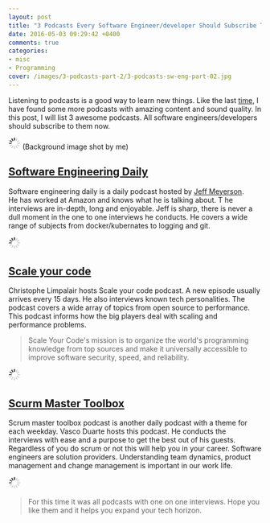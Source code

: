 ```yaml
---
layout: post
title: "3 Podcasts Every Software Engineer/developer Should Subscribe To - Part 2"
date: 2016-05-03 09:29:42 +0400
comments: true
categories:
- misc
- Programming
cover: /images/3-podcasts-part-2/3-podcasts-sw-eng-part-02.jpg
---
```


Listening to podcasts is a good way to learn new things. Like the last [time](http://geshan.com.np/blog/2015/10/3-podcasts-every-software-engineer-slash-developer-should-subscribe-to/), I have found some more podcasts
with amazing content and sound quality. In this post, I will list 3 awesome podcasts.
All software engineers/developers should subscribe to them now.

<img class="center" src="/images/generic/loading.gif" data-echo="/images/3-podcasts-part-2/3-podcasts-sw-eng-part-02.jpg" title="3 podcasts every software engineer should subscribe to - part 2" alt="3 podcasts every software engineer should subscribe to - part 2">
(Background image shot by me)
<!-- more -->

## [Software Engineering Daily](http://softwareengineeringdaily.com/category/podcast/)

Software engineering daily is a daily podcast hosted by [Jeff Meyerson](http://jeffmeyerson.com/).  
He has worked at Amazon and knows what he is talking about. T
he interviews are in-depth, long and enjoyable. Jeff is sharp, there is never a
dull moment in the one to one interviews he conducts. He covers a wide range of subjects from docker/kubernates
to logging and git.

<img class="center" src="/images/generic/loading.gif" data-echo="/images/3-podcasts-part-2/software-engineering-daily-podcast.jpg" title="Software Engineering Daily podcast" alt="Software Engineering Daily podcast">

## [Scale your code](https://scaleyourcode.com/interviews)

Christophe Limpalair hosts Scale your code podcast. A new episode usually arrives every 15 days. He also interviews known
tech personalities. The podcast covers a wide array of topics from open source to performance. This podcast informs
how the big players deal with scaling and performance problems.

> Scale Your Code's mission is to organize the world's programming knowledge from top sources and make it universally
> accessible to improve software security, speed, and reliability.

<img class="center" src="/images/generic/loading.gif" data-echo="/images/3-podcasts-part-2/scale-your-code-podcast.jpg" title="Scale your code podcast" alt="Scale your code podcast">

## [Scurm Master Toolbox](http://www.scrum-master-toolbox.com/category/podcast/)

Scrum master toolbox podcast is another daily podcast with a theme for each weekday. Vasco Duarte hosts this podcast.
He conducts the interviews with ease and a purpose to get the best out of his guests. Regardless of you do scrum or not
this will help you in your career. Software engineers are solution providers. Understanding team dynamics, product
management and change management is important in our work life.

<img class="center" src="/images/generic/loading.gif" data-echo="/images/3-podcasts-part-2/scrum-master-toolbox-podcast.jpg" title="Scurm Master Toolbox podcast" alt="Scurm Master Toolbox podcast">

> For this time it was all podcasts with one on one interviews. Hope you like them and it helps you expand your tech horizon.
